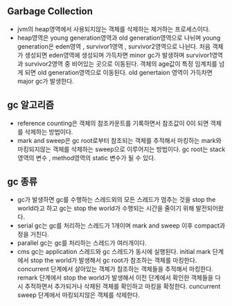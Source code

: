 ## Garbage Collection
* jvm의 heap영역에서 사용되지않는 객체를 삭제하는 제거하는 프로세스이다.
* heap영역은 young generation영역과 old generation영역으로 나뉘며 
young generation은 eden영역 , survivor1영역 , survivor2영역으로 나뉜다.
처음 객체가 생성되면 eden영역에 생성되며 가득차면 minor gc가 발생하며 
survivor1영역과 survivor2영역 중 비어있는 곳으로 이동된다. 객체의 age값이
특정 임계치를 넘게 되면 old generation영역으로 이동된다. old genertaion 영역이
가득차면 major gc가 발생한다.

## gc 알고리즘
* reference counting은 객체의 참조카운트를 기록하면서 참조값이 0이 되면 객체를 삭제하는
방법이다.
* mark and sweep은 gc root로부터 참조되는 객체를 추적해서 마킹하는 mark와 마킹되지않는
객체를 삭제하는 sweep으로 이루어지는 방법이다. gc root는 stack영역의 변수 ,
method영역의 static 변수가 될 수 있다.

## gc 종류
* gc가 발생하면 gc를 수행하는 스레드외의 모든 스레드가 멈추는 것을 stop the world라고
  하고 gc는 stop the world가 수행되는 시간을 줄이기 위해 발전되어왔다.
* serial gc는 gc를 처리하는 스레드가 1개이며 mark and sweep 이후 compact과정을 거친다.
* parallel gc는 gc를 처리하는 스레드가 여러개이다.
* cms gc는 application 스레드와 gc 스레드가 동시에 실행된다.
initial mark 단계에서 stop the world가 발생해서 gc root가 참조하는 객체를 마킹한다.
concurrent 단계에서 살아있는 객체가 참조하는 객체들을 추적해서 마킹한다.
remark 단계에서 stop the world가 발생해서 이전 단계에서 확인한 객체들을 다시 추적하면서
추가되거나 삭제된 객체를 확인하고 마킹을 확정한다.
cuncurrent sweep 단계에서 마킹되지않은 객체를 삭제한다.